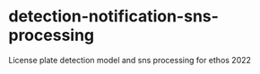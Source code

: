 # detection-notification-sns-processing
License plate detection model and sns processing for ethos 2022
